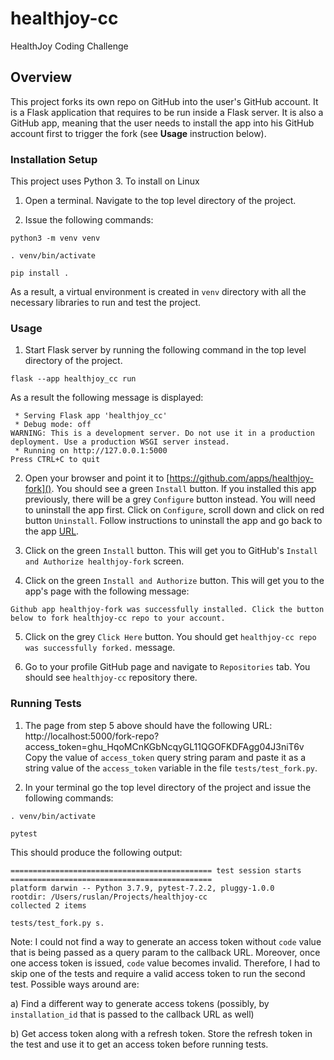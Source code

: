 # healthjoy-cc
HealthJoy Coding Challenge

## Overview
This project forks its own repo on GitHub into the user's GitHub account.
It is a Flask application that requires to be run inside a Flask server.
It is also a GitHub app, meaning that the user needs to install the app into his GitHub account first to trigger the fork (see **Usage** instruction below).

### Installation Setup
This project uses Python 3. To install on Linux
1. Open a terminal. Navigate to the top level directory of the project.

2. Issue the following commands:

`python3 -m venv venv`

`. venv/bin/activate`

`pip install .`

As a result, a virtual environment is created in `venv` directory with all the necessary libraries to run and test the project.

### Usage
1. Start Flask server by running the following command in the top level directory of the project.

`flask --app healthjoy_cc run`

As a result the following message is displayed:

```
 * Serving Flask app 'healthjoy_cc'
 * Debug mode: off
WARNING: This is a development server. Do not use it in a production deployment. Use a production WSGI server instead.
 * Running on http://127.0.0.1:5000
Press CTRL+C to quit
```

2. Open your browser and point it to [https://github.com/apps/healthjoy-fork](). You should see a green `Install` button. If you installed this app previously, there will be a grey `Configure` button instead. You will need to uninstall the app first. Click on `Configure`, scroll down and click on red button `Uninstall`. Follow instructions to uninstall the app and go back to the app [URL](https://github.com/apps/healthjoy-fork).

3. Click on the green `Install` button. This will get you to GitHub's `Install and Authorize healthjoy-fork` screen.

4. Click on the green `Install and Authorize` button. This will get you to the app's page with the following message:
```
Github app healthjoy-fork was successfully installed. Click the button below to fork healthjoy-cc repo to your account.
```

5. Click on the grey `Click Here` button. You should get `healthjoy-cc repo was successfully forked.` message.

6. Go to your profile GitHub page and navigate to `Repositories` tab. You should see `healthjoy-cc` repository there.

### Running Tests
1. The page from step 5 above should have the following URL: http://localhost:5000/fork-repo?access_token=ghu_HqoMCnKGbNcqyGL11QGOFKDFAgg04J3niT6v Copy the value of `access_token` query string param and paste it as a string value of the `access_token` variable in the file `tests/test_fork.py`.

2. In your terminal go the top level directory of the project and issue the following commands:

`. venv/bin/activate`

`pytest`

This should produce the following output:
```
============================================= test session starts =============================================
platform darwin -- Python 3.7.9, pytest-7.2.2, pluggy-1.0.0
rootdir: /Users/ruslan/Projects/healthjoy-cc
collected 2 items

tests/test_fork.py s.
```

Note: I could not find a way to generate an access token without `code` value that is being passed as a query param to the callback URL. Moreover, once one access token is issued, `code` value becomes invalid. Therefore, I had to skip one of the tests and require a valid access token to run the second test. Possible ways around are:

a) Find a different way to generate access tokens (possibly, by `installation_id` that is passed to the callback URL as well)

b) Get access token along with a refresh token. Store the refresh token in the test and use it to get an access token before running tests.